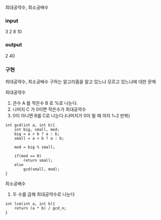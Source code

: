 최대공약수, 최소공배수

### input
3
2 8 10

### output
2 40

### 구현
최대공약수, 최소공배수 구하는 알고리즘을 알고 있느냐 모르고 있느냐에 대한 문제

최대공약수
1. 큰수 A 를 작은수 B 로 %로 나눈다.
2. 나머지 C 가 0이면 작은수가 최대공약수
3. 0이 아니면 B를 C로 나눈다 (나머지가 0이 될 때 까지 1~2 반복)

```
int gcd(int a, int b){
    int big, small, mod;
    big = a > b ? a : b;
    small = a < b ? a : b;

    mod = big % small;

    if(mod == 0)
        return small;
    else
        gcd(small, mod);
}
```

최소공배수
1. 두 수를 곱해 최대공약수로 나눈다

```
int lcm(int a, int b){
    return (a * b) / gcd_n;
}
```
